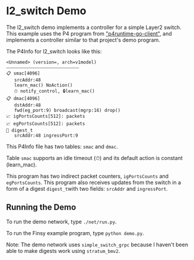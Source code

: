 # l2_switch Demo

The l2_switch demo implements a controller for a simple Layer2 switch.
This example uses the P4 program from ["p4runtime-go-client"](https://github.com/antoninbas/p4runtime-go-client), and implements a controller
similar to that project's demo program.

The P4Info for l2_switch looks like this:

```
<Unnamed> (version=, arch=v1model)
⎯⎯⎯⎯⎯⎯⎯⎯⎯⎯⎯⎯⎯⎯⎯⎯⎯⎯⎯⎯⎯⎯⎯⎯⎯⎯⎯⎯⎯⎯⎯⎯⎯
📋 smac[4096]
   srcAddr:48 
   learn_mac() NoAction() 
   ⏱ notify_control, 🔒learn_mac()
📋 dmac[4096]
   dstAddr:48 
   fwd(eg_port:9) broadcast(mgrp:16) drop() 
📈 igPortsCounts[512]: packets
📈 egPortsCounts[512]: packets
📇 digest_t
   srcAddr:48 ingressPort:9
```

This P4Info file has two tables: `smac` and `dmac`.

Table `smac` supports an idle timeout (⏱) and its default action is constant (learn_mac).

This program has two indirect packet counters, `igPortsCounts` and `egPortsCounts`. This program
also receives updates from the switch in a form of a digest `digest_t`with two fields: `srcAddr` and `ingressPort`.

## Running the Demo

To run the demo network, type `./net/run.py`.

To run the Finsy example program, type `python demo.py`.

Note: The demo network uses `simple_switch_grpc` because I haven't been able to make digests work using `stratum_bmv2`.
